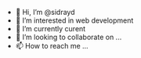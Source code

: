 - 👋 Hi, I’m @sidrayd
- 👀 I’m interested in web development
- 🌱 I’m currently curent
- 💞️ I’m looking to collaborate on ...
- 📫 How to reach me ...

<!---
sidrayd/sidrayd is a ✨ special ✨ repository because its `README.md` (this file) appears on your GitHub profile.
You can click the Preview link to take a look at your changes.
--->

